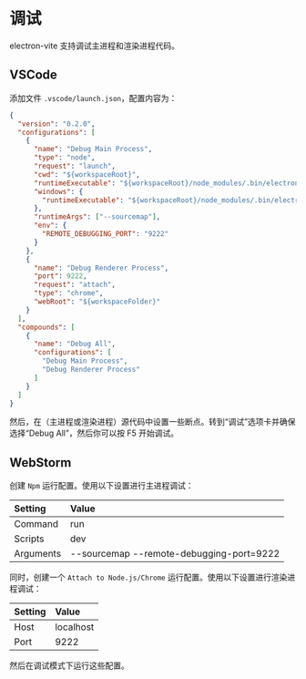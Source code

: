 # 调试

electron-vite 支持调试主进程和渲染进程代码。

## VSCode

添加文件 `.vscode/launch.json`，配置内容为：

```json
{
  "version": "0.2.0",
  "configurations": [
    {
      "name": "Debug Main Process",
      "type": "node",
      "request": "launch",
      "cwd": "${workspaceRoot}",
      "runtimeExecutable": "${workspaceRoot}/node_modules/.bin/electron-vite",
      "windows": {
        "runtimeExecutable": "${workspaceRoot}/node_modules/.bin/electron-vite.cmd"
      },
      "runtimeArgs": ["--sourcemap"],
      "env": {
        "REMOTE_DEBUGGING_PORT": "9222"
      }
    },
    {
      "name": "Debug Renderer Process",
      "port": 9222,
      "request": "attach",
      "type": "chrome",
      "webRoot": "${workspaceFolder}"
    }
  ],
  "compounds": [
    {
      "name": "Debug All",
      "configurations": [
        "Debug Main Process",
        "Debug Renderer Process"
      ]
    }
  ]
}
```

然后，在（主进程或渲染进程）源代码中设置一些断点。转到“调试”选项卡并确保选择“Debug All”，然后你可以按 F5 开始调试。

## WebStorm

创建 `Npm` 运行配置。使用以下设置进行主进程调试：

| Setting   | Value            |
| :-------- | :--------------- |
| Command   | run              |
| Scripts   | dev              |
| Arguments | --sourcemap --remote-debugging-port=9222 |

同时，创建一个 `Attach to Node.js/Chrome` 运行配置。使用以下设置进行渲染进程调试：

| Setting   | Value            |
| :-------- | :--------------- |
| Host      | localhost        |
| Port      | 9222             |

然后在调试模式下运行这些配置。
